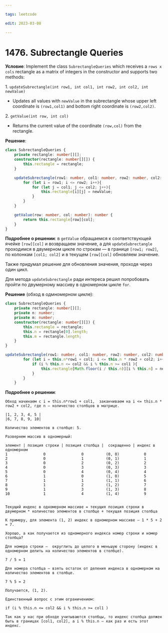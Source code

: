 ```yaml
---

tags: leetcode

edit: 2023-03-08

---
```


# 1476. Subrectangle Queries

**Условие**: Implement the class `SubrectangleQueries` which receives a `rows x cols` rectangle as a matrix of integers in the constructor and supports two methods:

1. `updateSubrectangle(int row1, int col1, int row2, int col2, int newValue)`

-   Updates all values with `newValue` in the subrectangle whose upper left coordinate is `(row1,col1)` and bottom right coordinate is `(row2,col2)`.

2. `getValue(int row, int col)`

-   Returns the current value of the coordinate `(row,col)` from the rectangle.

**Решение**:

```typescript
class SubrectangleQueries {
    private rectangle: number[][];
    constructor(rectangle: number[][]) {
        this.rectangle = rectangle;
    }

    updateSubrectangle(row1: number, col1: number, row2: number, col2: number, newValue: number): void {
        for (let i = row1; i <= row2; i++){
            for (let j = col1; j <= col2; j++){
                this.rectangle[i][j] = newValue;
            }
        }
    }

    getValue(row: number, col: number): number {
        return this.rectangle[row][col];
    }
}
```

**Подробнее о решении**: в `getValue` обращаемся к соответствующей ячейке `[row][col]` и возвращаем значение,  а для `updateSubrectangle` проходимся в двумерном цикле по строкам — в границе `[row1; row2]`, по колонкам `[col1; col2]` и в текущем `[row][col]`  обновляем значение.

Также придумал решение для обновления значения, проходя через один цикл.

Для метода `updateSubrectangle` ради интереса решил попробовать пройти по двумерному массиву в одномерном цикле `for`. 

**Решение** (обход в одмномерном цикле):

```typescript
class SubrectangleQueries {
    private rectangle: number[][];
    private n: number;
    private m: number;
    constructor(rectangle: number[][]) {
        this.rectangle = rectangle;
        this.n = rectangle[0].length;
        this.m = rectangle.length;
    }
}

updateSubrectangle(row1: number, col1: number, row2: number, col2: number, newValue: number): void {
        for (let i = this.n*row1 + col1; i <= this.n * row2 + col2; i++){
            if (i % this.n <= col2 && i % this.n >= col1 ){
                this.rectangle[Math.floor(i / this.n)][i % this.n] = newValue;
            }
        }
    }
```

**Подробнее о решении**: 

```
Обход начинаем с i = this.n*row1 + col1,  заканчиваем на i <= this.n * row2 + col2, где n — количество столбцов в матрице.

|1, 2, 3, 4, 5 |
|6, 7, 8, 9, 10|

Количество элементов в столбце: 5.

Развернем массив в одномерный:

элемент | позиция строки | позиция столбца |  сокращенно | индекс в одномерном
1                0                0          (0, 0)           0
2                0                1          (0, 1)           1
3                0                2          (0, 2)           2
4                0                3          (0, 3)           3
5                0                4          (0, 4)           4
6                1                0          (1, 0)           5
7                1                1          (1, 1)           6
8                1                2          (1, 2)           7
9                1                3          (1, 3)           8
10               1                4          (1, 4)           9


Текущий индекс в одномерном массиве = текущия позиция строки в двумерном * количество элементов в столбце + текущая позиция столбца

К примеру, для элемента (1, 2) индекс в одномерном массиве — 1 * 5 + 2 = 7.  

Хорошо, а как получается из одномерного индекса номер строки и номер столбца?

Для номера строки —  округлить до целого в меньшую сторону (индекс в одномерном делить на количество элементов в столбце).

7 / 5 = 1

Для номера столбца — взять остаток от деления индекса в одномерном на количество элементов в столбце.

7 % 5 = 2

Получается, (1, 2).

Единственный вопрос с этим ограничением:

if (i % this.n <= col2 && i % this.n >= col1 )

Так как у нас при обходе учитываются столбцы, то индекс столбца должен быть в границах [col1, col2], а i % this.n — как раз и есть этот индекс. 

```




